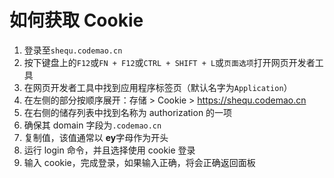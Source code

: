 # 如何获取 Cookie

1. 登录至`shequ.codemao.cn`
2. 按下键盘上的`F12`或`FN + F12`或`CTRL + SHIFT + L`或`页面选项`打开网页开发者工具
3. 在网页开发者工具中找到应用程序标签页（默认名字为`Application`）
4. 在左侧的部分按顺序展开：存储 > Cookie > https://shequ.codemao.cn
5. 在右侧的储存列表中找到名称为 authorization 的一项
6. 确保其 domain 字段为`.codemao.cn`
7. 复制值，该值通常以 **ey**字母作为开头
8. 运行 login 命令，并且选择使用 cookie 登录
9. 输入 cookie，完成登录，如果输入正确，将会正确返回面板
